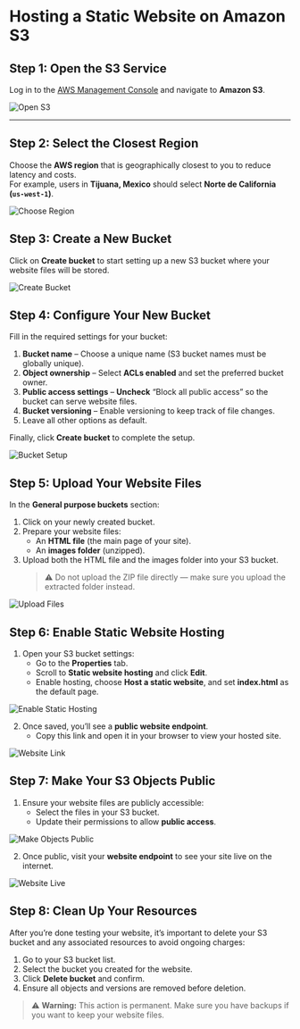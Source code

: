 # Hosting a Static Website on Amazon S3

## Step 1: Open the S3 Service
Log in to the [AWS Management Console](https://console.aws.amazon.com/) and navigate to **Amazon S3**.

![Open S3](https://github.com/user-attachments/assets/b7ec369c-d243-4e54-ba19-92b1663b3905)

---

## Step 2: Select the Closest Region
Choose the **AWS region** that is geographically closest to you to reduce latency and costs.  
For example, users in **Tijuana, Mexico** should select **Norte de California (`us-west-1`)**.

![Choose Region](https://github.com/user-attachments/assets/3c890715-bc05-4c4b-a2f3-db19ed178ff0)

## Step 3: Create a New Bucket
Click on **Create bucket** to start setting up a new S3 bucket where your website files will be stored.

![Create Bucket](https://github.com/user-attachments/assets/5db496fa-244c-40bf-a6c2-d7a2a2fc9f3b)

## Step 4: Configure Your New Bucket

Fill in the required settings for your bucket:

1. **Bucket name** – Choose a unique name (S3 bucket names must be globally unique).  
2. **Object ownership** – Select **ACLs enabled** and set the preferred bucket owner.  
3. **Public access settings** – **Uncheck** “Block all public access” so the bucket can serve website files.  
4. **Bucket versioning** – Enable versioning to keep track of file changes.  
5. Leave all other options as default.  

Finally, click **Create bucket** to complete the setup.

![Bucket Setup](https://github.com/user-attachments/assets/65757505-e5d0-404d-a441-09f6662f02ef)

## Step 5: Upload Your Website Files

In the **General purpose buckets** section:

1. Click on your newly created bucket.  
2. Prepare your website files:  
   - An **HTML file** (the main page of your site).  
   - An **images folder** (unzipped).  
3. Upload both the HTML file and the images folder into your S3 bucket.  
   > ⚠️ Do not upload the ZIP file directly — make sure you upload the extracted folder instead.

![Upload Files](https://github.com/user-attachments/assets/969fc3f1-f97e-4749-86bf-c767f000552b)

## Step 6: Enable Static Website Hosting

1. Open your S3 bucket settings:  
   - Go to the **Properties** tab.  
   - Scroll to **Static website hosting** and click **Edit**.  
   - Enable hosting, choose **Host a static website**, and set **index.html** as the default page.  

![Enable Static Hosting](https://github.com/user-attachments/assets/8d4f7966-7e7f-4dfd-8730-0b770f6c20e3)

2. Once saved, you’ll see a **public website endpoint**.  
   - Copy this link and open it in your browser to view your hosted site.  

![Website Link](https://github.com/user-attachments/assets/5a74feb6-c04e-4c9d-846c-b24570e00965)

## Step 7: Make Your S3 Objects Public

1. Ensure your website files are publicly accessible:  
   - Select the files in your S3 bucket.  
   - Update their permissions to allow **public access**.  

![Make Objects Public](https://github.com/user-attachments/assets/27fb2ebc-8d51-414c-8890-48f413e1c626)

2. Once public, visit your **website endpoint** to see your site live on the internet.  

![Website Live](https://github.com/user-attachments/assets/8b531f04-7ac0-4c12-abbe-897f9a13f3ce)

## Step 8: Clean Up Your Resources

After you’re done testing your website, it’s important to delete your S3 bucket and any associated resources to avoid ongoing charges:

1. Go to your S3 bucket list.  
2. Select the bucket you created for the website.  
3. Click **Delete bucket** and confirm.  
4. Ensure all objects and versions are removed before deletion.

> ⚠️ **Warning:** This action is permanent. Make sure you have backups if you want to keep your website files.

